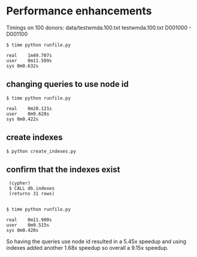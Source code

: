 
# Performance enhancements

Timings on 100 donors: data/testwmda.100.txt
	testwmda.100.txt D001000 - D001100

```
$ time python runfile.py

real	1m49.707s
user	0m11.509s
sys	0m0.632s
```


## changing queries to use node id
```
$ time python runfile.py

real	0m20.121s
user	0m9.628s
sys	0m0.422s
```

## create indexes

```
$ python create_indexes.py
```

## confirm that the indexes exist
```
 (cypher) 
 $ CALL db.indexes
 (returns 31 rows)
```

```

$ time python runfile.py

real	0m11.900s
user	0m9.515s
sys	0m0.420s
```

So having the queries use node id resulted in a 5.45x speedup and using indexes added another 1.68x speedup so overall a 9.15x speedup.

